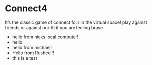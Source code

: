 # Connect4
It’s the classic game of connect four in the virtual space! play against friends or against our AI if you are feeling brave.

- hello from nicks local computer! 
- hello 
- hello from michael!
- Hello from Rusheel!!
- this is a test 